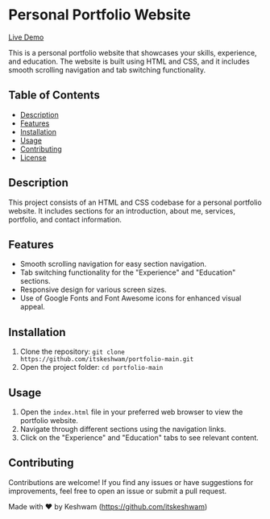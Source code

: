 # Personal Portfolio Website 
[Live Demo](https://website.com)


This is a personal portfolio website that showcases your skills, experience, and education. The website is built using HTML and CSS, and it includes smooth scrolling navigation and tab switching functionality.

## Table of Contents

- [Description](#description)
- [Features](#features)
- [Installation](#installation)
- [Usage](#usage)
- [Contributing](#contributing)
- [License](#license)

## Description

This project consists of an HTML and CSS codebase for a personal portfolio website. It includes sections for an introduction, about me, services, portfolio, and contact information.

## Features

- Smooth scrolling navigation for easy section navigation.
- Tab switching functionality for the "Experience" and "Education" sections.
- Responsive design for various screen sizes.
- Use of Google Fonts and Font Awesome icons for enhanced visual appeal.

## Installation

1. Clone the repository: `git clone https://github.com/itskeshwam/portfolio-main.git`
2. Open the project folder: `cd portfolio-main`

## Usage

1. Open the `index.html` file in your preferred web browser to view the portfolio website.
2. Navigate through different sections using the navigation links.
3. Click on the "Experience" and "Education" tabs to see relevant content.

## Contributing

Contributions are welcome! If you find any issues or have suggestions for improvements, feel free to open an issue or submit a pull request.


Made with :heart: by Keshwam (https://github.com/itskeshwam)
